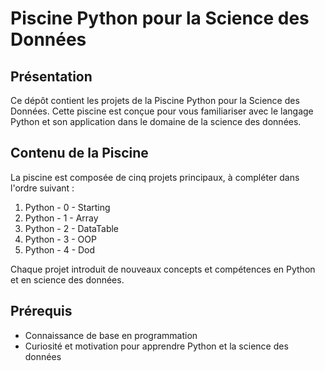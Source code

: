 # Piscine Python pour la Science des Données

## Présentation

Ce dépôt contient les projets de la Piscine Python pour la Science des Données. Cette piscine est conçue pour vous familiariser avec le langage Python et son application dans le domaine de la science des données.

## Contenu de la Piscine

La piscine est composée de cinq projets principaux, à compléter dans l'ordre suivant :

1. Python - 0 - Starting
2. Python - 1 - Array
3. Python - 2 - DataTable
4. Python - 3 - OOP
5. Python - 4 - Dod

Chaque projet introduit de nouveaux concepts et compétences en Python et en science des données.

## Prérequis

- Connaissance de base en programmation
- Curiosité et motivation pour apprendre Python et la science des données
